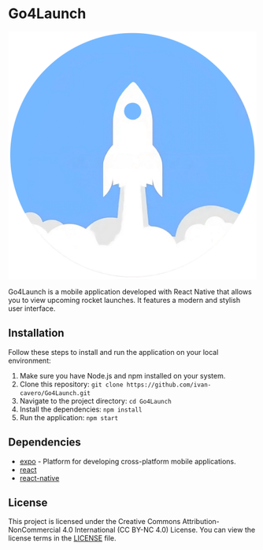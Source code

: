 # Go4Launch

![Go4Launch Logo](./assets/icon.png)

Go4Launch is a mobile application developed with React Native that allows you to view upcoming rocket launches. It features a modern and stylish user interface.

## Installation

Follow these steps to install and run the application on your local environment:

1. Make sure you have Node.js and npm installed on your system.
2. Clone this repository: `git clone https://github.com/ivan-cavero/Go4Launch.git`
3. Navigate to the project directory: `cd Go4Launch`
4. Install the dependencies: `npm install`
5. Run the application: `npm start`

## Dependencies

- [expo](https://expo.dev) - Platform for developing cross-platform mobile applications.
- [react](https://reactjs.org)
- [react-native](https://reactnative.dev)

## License

This project is licensed under the Creative Commons Attribution-NonCommercial 4.0 International (CC BY-NC 4.0) License. You can view the license terms in the [LICENSE](./LICENSE) file.
